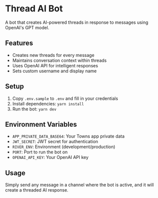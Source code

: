 # Thread AI Bot

A bot that creates AI-powered threads in response to messages using OpenAI's GPT model.

## Features

- Creates new threads for every message
- Maintains conversation context within threads
- Uses OpenAI API for intelligent responses
- Sets custom username and display name

## Setup

1. Copy `.env.sample` to `.env` and fill in your credentials
2. Install dependencies: `yarn install`
3. Run the bot: `yarn dev`

## Environment Variables

- `APP_PRIVATE_DATA_BASE64`: Your Towns app private data
- `JWT_SECRET`: JWT secret for authentication
- `RIVER_ENV`: Environment (development/production)
- `PORT`: Port to run the bot on
- `OPENAI_API_KEY`: Your OpenAI API key

## Usage

Simply send any message in a channel where the bot is active, and it will create a threaded AI response.
